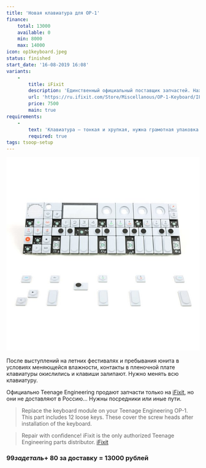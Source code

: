 ```yaml
---
title: 'Новая клавиатура для OP-1'
finance:
    total: 13000
    available: 0
    min: 8000
    max: 14000
icon: op1keyboard.jpeg
status: finished
start_date: '16-08-2019 16:08'
variants:
    -
        title: iFixit
        description: 'Единственный официальный поставщик запчастей. Находится в США, в РФ не доставляет'
        url: 'https://ru.ifixit.com/Store/Miscellanous/OP-1-Keyboard/IF237-001?o=1'
        price: 7500
        main: true
requirements:
    -
        text: 'Клавиатура — тонкая и хрупкая, нужна грамотная упаковка для ее доставки'
        required: true
tags: tsoop-setup
---
```


![](./op1keyboard.jpeg)

После выступлений на летних фестивалях и пребывания юнита в условиях меняющейся влажности, контакты в пленочной плате клавиатуры окислились и клавиши залипают. Нужно менять всю клавиатуру.

Официально Teenage Engineering продают запчасти только на [iFixit](https://ru.ifixit.com/Store/Miscellanous/OP-1-Keyboard/IF237-001?o=1), но они не доставляют в Россию... Нужны посредники или иные пути.

>  Replace the keyboard module on your Teenage Engineering OP-1. This part includes 12 loose keys. These cover the screw heads after installation of the keyboard.     

>  Repair with confidence! iFixit is the only authorized Teenage Engineering parts distributor.
> [iFixit](https://ru.ifixit.com/Store/Miscellanous/OP-1-Keyboard/IF237-001?o=1)




### $99 за деталь + ~$80 за доставку = 13000 рублей
